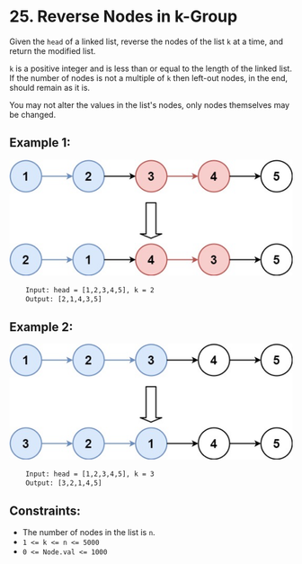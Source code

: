 # 25. Reverse Nodes in k-Group 

Given the `head` of a linked list, reverse the nodes of the list `k` at a time, and return the modified list.

`k` is a positive integer and is less than or equal to the length of the linked list. If the number of nodes is not a multiple of `k` then left-out nodes, in the end, should remain as it is.

You may not alter the values in the list's nodes, only nodes themselves may be changed.

## Example 1:

![alt text](image.png)

        Input: head = [1,2,3,4,5], k = 2
        Output: [2,1,4,3,5]

## Example 2:

![alt text](image-1.png)

        Input: head = [1,2,3,4,5], k = 3
        Output: [3,2,1,4,5]

## Constraints:

* The number of nodes in the list is `n`.
* `1 <= k <= n <= 5000`
* `0 <= Node.val <= 1000`
